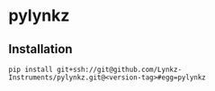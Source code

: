 # pylynkz

## Installation
` pip install git+ssh://git@github.com/Lynkz-Instruments/pylynkz.git@<version-tag>#egg=pylynkz `
